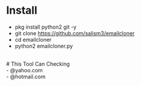 # Install
- pkg install python2 git -y<br>
- git clone https://github.com/salism3/emailcloner<br>
- cd emailcloner<br>
- python2 emailcloner.py<br>
<br>
# This Tool Can Checking<br>
- @yahoo.com<br>
- @hotmail.com<br>


